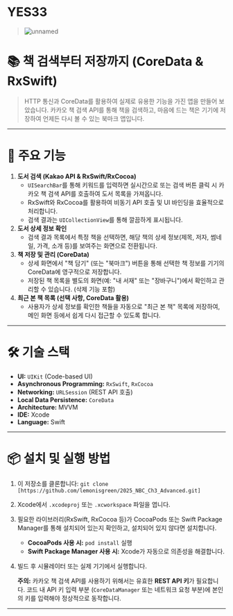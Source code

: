 # YES33

> ![unnamed](https://github.com/user-attachments/assets/9cdea5b4-b3f7-489c-afba-6c8669bec3e7)

# 📚 책 검색부터 저장까지 (CoreData & RxSwift)

> HTTP 통신과 CoreData를 활용하여 실제로 유용한 기능을 가진 앱을 만들어 보았습니다. 카카오 책 검색 API를 통해 책을 검색하고, 마음에 드는 책은 기기에 저장하여 언제든 다시 볼 수 있는 북마크 앱입니다.

---

# 🎯 주요 기능

1.  **도서 검색 (Kakao API & RxSwift/RxCocoa)**
    *   `UISearchBar`를 통해 키워드를 입력하면 실시간으로 또는 검색 버튼 클릭 시 카카오 책 검색 API를 호출하여 도서 목록을 가져옵니다.
    *   RxSwift와 RxCocoa를 활용하여 비동기 API 호출 및 UI 바인딩을 효율적으로 처리합니다.
    *   검색 결과는 `UICollectionView`를 통해 깔끔하게 표시됩니다.
2.  **도서 상세 정보 확인**
    *   검색 결과 목록에서 특정 책을 선택하면, 해당 책의 상세 정보(제목, 저자, 썸네일, 가격, 소개 등)를 보여주는 화면으로 전환됩니다.
3.  **책 저장 및 관리 (CoreData)**
    *   상세 화면에서 "책 담기" (또는 "북마크") 버튼을 통해 선택한 책 정보를 기기의 CoreData에 영구적으로 저장합니다.
    *   저장된 책 목록을 별도의 화면(예: "내 서재" 또는 "장바구니")에서 확인하고 관리할 수 있습니다. (삭제 기능 포함)
4.  **최근 본 책 목록 (선택 사항, CoreData 활용)**
    *   사용자가 상세 정보를 확인한 책들을 자동으로 "최근 본 책" 목록에 저장하여, 메인 화면 등에서 쉽게 다시 접근할 수 있도록 합니다.

---

# 🛠️ 기술 스택

*   **UI:** `UIKit` (Code-based UI)
*   **Asynchronous Programming:** `RxSwift`, `RxCocoa`
*   **Networking:** `URLSession` (REST API 호출)
*   **Local Data Persistence:** `CoreData`
*   **Architecture:** MVVM
*   **IDE:** Xcode
*   **Language:** Swift

---

# 📦 설치 및 실행 방법

1.  이 저장소를 클론합니다:
    `git clone [https://github.com/lemonisgreen/2025_NBC_Ch3_Advanced.git]`
2.  Xcode에서 `.xcodeproj` 또는 `.xcworkspace` 파일을 엽니다.
3.  필요한 라이브러리(RxSwift, RxCocoa 등)가 CocoaPods 또는 Swift Package Manager를 통해 설치되어 있는지 확인하고, 설치되어 있지 않다면 설치합니다.
    *   **CocoaPods 사용 시:** `pod install` 실행
    *   **Swift Package Manager 사용 시:** Xcode가 자동으로 의존성을 해결합니다.
4.  빌드 후 시뮬레이터 또는 실제 기기에서 실행합니다.

    **주의:** 카카오 책 검색 API를 사용하기 위해서는 유효한 **REST API 키**가 필요합니다. 코드 내 API 키 입력 부분 (`CoreDataManager` 또는 네트워크 요청 부분)에 본인의 키를 입력해야 정상적으로 동작합니다.

---
